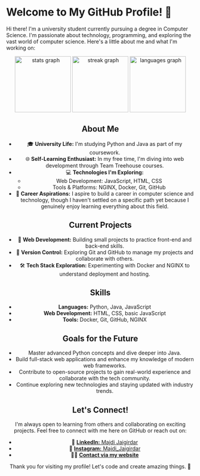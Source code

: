 # Welcome to My GitHub Profile! 👋

Hi there! I'm a university student currently pursuing a degree in Computer Science. I'm passionate about technology, programming, and exploring the vast world of computer science. Here's a little about me and what I'm working on:

<div align="center">
  <img src="https://github-readme-stats.vercel.app/api?username=Dialexy&hide_title=false&hide_rank=false&show_icons=true&include_all_commits=true&count_private=true&disable_animations=false&theme=tokyonight&locale=en&hide_border=false" height="150" alt="stats graph"  />
  <img src="https://streak-stats.demolab.com?user=Dialexy&locale=en&mode=daily&theme=tokyonight&hide_border=false&border_radius=5" height="150" alt="streak graph"  />
  <img src="https://github-readme-stats.vercel.app/api/top-langs/?username=Dialexy&locale=en&mode=daily&theme=tokyonight&hide_border=false&border_radius=5" height="150" alt ="languages graph"
</div>

## About Me

- 🎓 **University Life:** I'm studying Python and Java as part of my coursework.
- 🌐 **Self-Learning Enthusiast:** In my free time, I'm diving into web development through Team Treehouse courses.
- 💻 **Technologies I'm Exploring:**
  - Web Development: JavaScript, HTML, CSS
  - Tools & Platforms: NGINX, Docker, Git, GitHub
- 🚀 **Career Aspirations:** I aspire to build a career in computer science and technology, though I haven't settled on a specific path yet because I genuinely enjoy learning everything about this field.

## Current Projects

- 🌱 **Web Development:** Building small projects to practice front-end and back-end skills.
- 📂 **Version Control:** Exploring Git and GitHub to manage my projects and collaborate with others.
- 🛠️ **Tech Stack Exploration:** Experimenting with Docker and NGINX to understand deployment and hosting.

## Skills

- **Languages:** Python, Java, JavaScript
- **Web Development:** HTML, CSS, basic JavaScript
- **Tools:** Docker, Git, GitHub, NGINX

## Goals for the Future

- Master advanced Python concepts and dive deeper into Java.
- Build full-stack web applications and enhance my knowledge of modern web frameworks.
- Contribute to open-source projects to gain real-world experience and collaborate with the tech community.
- Continue exploring new technologies and staying updated with industry trends.

## Let's Connect!

I'm always open to learning from others and collaborating on exciting projects. Feel free to connect with me here on GitHub or reach out on:

- 💼 [**LinkedIn:** Majdi Jaigirdar](https://www.linkedin.com/in/majdi-jaigirdar-9624721ab/)
- 📸 [**Instagram:** Majdi_Jaigirdar](https://www.instagram.com/majdi_jaigirdar/)
- 🧑‍💻 [**Contact via my website**](https://majdij.github.io/contact.html)

Thank you for visiting my profile! Let's code and create amazing things. 🚀
